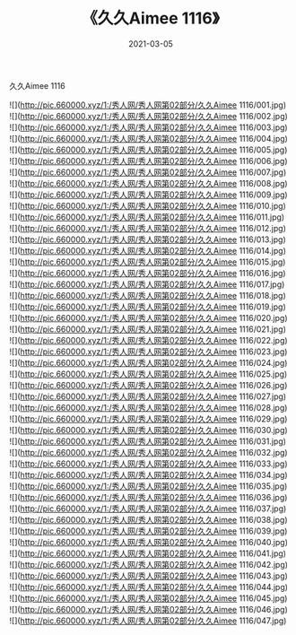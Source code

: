 ﻿---
layout: post
title:  《久久Aimee 1116》
date:   2021-03-05
img: http://pic.660000.xyz/1:/秀人网/秀人网第02部分/久久Aimee 1116/000.jpg
categories: [美女, 清纯, 唯美]
---

久久Aimee 1116

  ![](http://pic.660000.xyz/1:/秀人网/秀人网第02部分/久久Aimee 1116/001.jpg) <br> ![](http://pic.660000.xyz/1:/秀人网/秀人网第02部分/久久Aimee 1116/002.jpg) <br> ![](http://pic.660000.xyz/1:/秀人网/秀人网第02部分/久久Aimee 1116/003.jpg) <br> ![](http://pic.660000.xyz/1:/秀人网/秀人网第02部分/久久Aimee 1116/004.jpg) <br> ![](http://pic.660000.xyz/1:/秀人网/秀人网第02部分/久久Aimee 1116/005.jpg) <br> ![](http://pic.660000.xyz/1:/秀人网/秀人网第02部分/久久Aimee 1116/006.jpg) <br> ![](http://pic.660000.xyz/1:/秀人网/秀人网第02部分/久久Aimee 1116/007.jpg) <br> ![](http://pic.660000.xyz/1:/秀人网/秀人网第02部分/久久Aimee 1116/008.jpg) <br> ![](http://pic.660000.xyz/1:/秀人网/秀人网第02部分/久久Aimee 1116/009.jpg) <br> ![](http://pic.660000.xyz/1:/秀人网/秀人网第02部分/久久Aimee 1116/010.jpg) <br> ![](http://pic.660000.xyz/1:/秀人网/秀人网第02部分/久久Aimee 1116/011.jpg) <br> ![](http://pic.660000.xyz/1:/秀人网/秀人网第02部分/久久Aimee 1116/012.jpg) <br> ![](http://pic.660000.xyz/1:/秀人网/秀人网第02部分/久久Aimee 1116/013.jpg) <br> ![](http://pic.660000.xyz/1:/秀人网/秀人网第02部分/久久Aimee 1116/014.jpg) <br> ![](http://pic.660000.xyz/1:/秀人网/秀人网第02部分/久久Aimee 1116/015.jpg) <br> ![](http://pic.660000.xyz/1:/秀人网/秀人网第02部分/久久Aimee 1116/016.jpg) <br> ![](http://pic.660000.xyz/1:/秀人网/秀人网第02部分/久久Aimee 1116/017.jpg) <br> ![](http://pic.660000.xyz/1:/秀人网/秀人网第02部分/久久Aimee 1116/018.jpg) <br> ![](http://pic.660000.xyz/1:/秀人网/秀人网第02部分/久久Aimee 1116/019.jpg) <br> ![](http://pic.660000.xyz/1:/秀人网/秀人网第02部分/久久Aimee 1116/020.jpg) <br> ![](http://pic.660000.xyz/1:/秀人网/秀人网第02部分/久久Aimee 1116/021.jpg) <br> ![](http://pic.660000.xyz/1:/秀人网/秀人网第02部分/久久Aimee 1116/022.jpg) <br> ![](http://pic.660000.xyz/1:/秀人网/秀人网第02部分/久久Aimee 1116/023.jpg) <br> ![](http://pic.660000.xyz/1:/秀人网/秀人网第02部分/久久Aimee 1116/024.jpg) <br> ![](http://pic.660000.xyz/1:/秀人网/秀人网第02部分/久久Aimee 1116/025.jpg) <br> ![](http://pic.660000.xyz/1:/秀人网/秀人网第02部分/久久Aimee 1116/026.jpg) <br> ![](http://pic.660000.xyz/1:/秀人网/秀人网第02部分/久久Aimee 1116/027.jpg) <br> ![](http://pic.660000.xyz/1:/秀人网/秀人网第02部分/久久Aimee 1116/028.jpg) <br> ![](http://pic.660000.xyz/1:/秀人网/秀人网第02部分/久久Aimee 1116/029.jpg) <br> ![](http://pic.660000.xyz/1:/秀人网/秀人网第02部分/久久Aimee 1116/030.jpg) <br> ![](http://pic.660000.xyz/1:/秀人网/秀人网第02部分/久久Aimee 1116/031.jpg) <br> ![](http://pic.660000.xyz/1:/秀人网/秀人网第02部分/久久Aimee 1116/032.jpg) <br> ![](http://pic.660000.xyz/1:/秀人网/秀人网第02部分/久久Aimee 1116/033.jpg) <br> ![](http://pic.660000.xyz/1:/秀人网/秀人网第02部分/久久Aimee 1116/034.jpg) <br> ![](http://pic.660000.xyz/1:/秀人网/秀人网第02部分/久久Aimee 1116/035.jpg) <br> ![](http://pic.660000.xyz/1:/秀人网/秀人网第02部分/久久Aimee 1116/036.jpg) <br> ![](http://pic.660000.xyz/1:/秀人网/秀人网第02部分/久久Aimee 1116/037.jpg) <br> ![](http://pic.660000.xyz/1:/秀人网/秀人网第02部分/久久Aimee 1116/038.jpg) <br> ![](http://pic.660000.xyz/1:/秀人网/秀人网第02部分/久久Aimee 1116/039.jpg) <br> ![](http://pic.660000.xyz/1:/秀人网/秀人网第02部分/久久Aimee 1116/040.jpg) <br> ![](http://pic.660000.xyz/1:/秀人网/秀人网第02部分/久久Aimee 1116/041.jpg) <br> ![](http://pic.660000.xyz/1:/秀人网/秀人网第02部分/久久Aimee 1116/042.jpg) <br> ![](http://pic.660000.xyz/1:/秀人网/秀人网第02部分/久久Aimee 1116/043.jpg) <br> ![](http://pic.660000.xyz/1:/秀人网/秀人网第02部分/久久Aimee 1116/044.jpg) <br> ![](http://pic.660000.xyz/1:/秀人网/秀人网第02部分/久久Aimee 1116/045.jpg) <br> ![](http://pic.660000.xyz/1:/秀人网/秀人网第02部分/久久Aimee 1116/046.jpg) <br> ![](http://pic.660000.xyz/1:/秀人网/秀人网第02部分/久久Aimee 1116/047.jpg) <br>